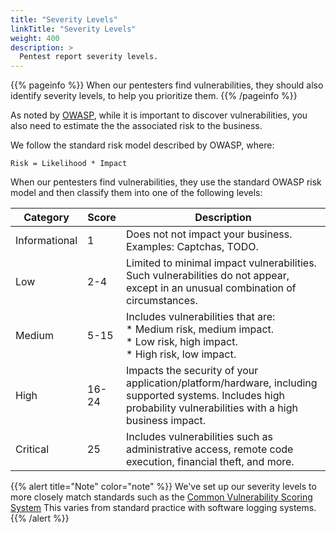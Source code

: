 ```yaml
---
title: "Severity Levels"
linkTitle: "Severity Levels"
weight: 400
description: >
  Pentest report severity levels.
---
```


{{% pageinfo %}}
When our pentesters find vulnerabilities, they should also identify severity
levels, to help you prioritize them.
{{% /pageinfo %}}

As noted by [OWASP](https://owasp.org/www-community/OWASP_Risk_Rating_Methodology), 
while it is important to discover vulnerabilities, you also need to estimate the
the associated risk to the business.

We follow the standard risk model described by OWASP, where:

```
Risk = Likelihood * Impact
```

When our pentesters find vulnerabilities, they use the standard OWASP risk model
and then classify them into one of the following levels:

| Category      | Score | Description                                                                                                                                                     |
|---------------|-------|-----------------------------------------------------------------------------------------------------------------------------------------------------------------|
| Informational | 1     | Does not not impact your business. Examples: Captchas, TODO.                                                                                                     |
| Low           | 2-4   | Limited to minimal impact vulnerabilities. Such vulnerabilities do not appear, except in an unusual combination of circumstances.                                                                       |
| Medium        | 5-15  | Includes vulnerabilities that are: <br>  * Medium risk, medium impact. <br>  * Low risk, high impact. <br>  * High risk, low impact. <br>                          |
| High          | 16-24 | Impacts the security of your application/platform/hardware, including supported systems. Includes high probability vulnerabilities with a high business impact. |
| Critical      | 25    | Includes vulnerabilities such as administrative access, remote code execution, financial theft, and more.                                                                 |
{{% alert title="Note" color="note" %}}
We've set up our severity levels to more closely match standards such as the
[Common Vulnerability Scoring System](https://www.first.org/cvss/specification-document#Qualitative-Severity-Rating-Scale)
This varies from standard practice with software logging systems.
{{% /alert %}}
